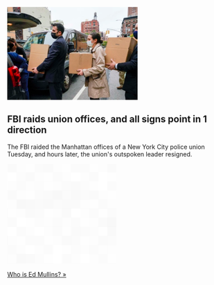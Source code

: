 
![FBI raids union offices, and all signs point in 1 direction](./20211007055837.png)
## FBI raids union offices, and all signs point in 1 direction

The FBI raided the Manhattan offices of a New York City police union Tuesday, and hours later, the union's outspoken leader resigned.

![pic](../square_bg.png)

[Who is Ed Mullins? »](https://www.yahoo.com/news/fbi-raids-york-city-police-152600145.html)
